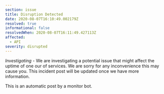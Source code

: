 ```yaml
---
section: issue
title: Disruption Detected
date: 2020-08-07T16:10:49.002179Z
resolved: true
informational: false
resolvedWhen: 2020-08-07T16:11:49.427113Z
affected:
  - API
severity: disrupted
---
```

*Investigating* - We are investigating a potential issue that might affect the uptime of one our of services. We are sorry for any inconvenience this may cause you. This incident post will be updated once we have more information.

This is an automatic post by a monitor bot.
        